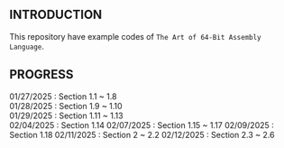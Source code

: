 ## INTRODUCTION
This repository have example codes of `The Art of 64-Bit Assembly Language`.

## PROGRESS
01/27/2025 : Section 1.1 ~ 1.8  
01/28/2025 : Section 1.9 ~ 1.10  
01/29/2025 : Section 1.11 ~ 1.13  
02/04/2025 : Section 1.14
02/07/2025 : Section 1.15 ~ 1.17
02/09/2025 : Section 1.18
02/11/2025 : Section 2 ~ 2.2
02/12/2025 : Section 2.3 ~ 2.6